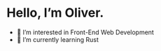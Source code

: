# Hello, I’m Oliver.
- 👀 I’m interested in Front-End Web Development
- 🌱 I’m currently learning Rust
